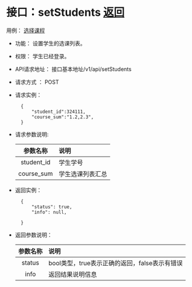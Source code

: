 <!-- markdownlint-disable MD033-->
<!-- 禁止MD033类型的警告 https://www.npmjs.com/package/markdownlint -->

# 接口：setStudents  [返回](../README.md)
用例： [选择课程](../usecase/选择课程.md)

- 功能：
    设置学生的选课列表。
    
- 权限：
    学生已经登录。    
    
- API请求地址： 
    接口基本地址/v1/api/setStudents

- 请求方式 ：
    POST

- 请求实例：

        {
            "student_id":324111,
            "course_sum":"1.2,2.3",
        }
        
- 请求参数说明:        

  |参数名称|说明|
  |:---------:|:--------------------------------------------------------|      
  |student_id|学生学号|
  |course_sum|学生选课列表汇总|
  
- 返回实例：

        {         
            "status": true,
            "info": null,    

        }
 
- 返回参数说明：    
 
  |参数名称|说明|
  |:---------:|:--------------------------------------------------------|      
  |status|bool类型，true表示正确的返回，false表示有错误|
  |info|返回结果说明信息|


